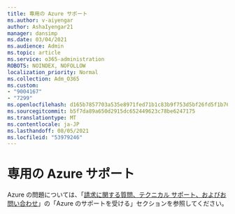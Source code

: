 ```yaml
---
title: 専用の Azure サポート
ms.author: v-aiyengar
author: AshaIyengar21
manager: dansimp
ms.date: 03/04/2021
ms.audience: Admin
ms.topic: article
ms.service: o365-administration
ROBOTS: NOINDEX, NOFOLLOW
localization_priority: Normal
ms.collection: Adm_O365
ms.custom:
- "9004167"
- "7299"
ms.openlocfilehash: d165b7857703a535e8971fed71b1c83b9f753d5bf26fd5f1b76fe583a6c61578
ms.sourcegitcommit: b5f7da89a650d2915dc652449623c78be6247175
ms.translationtype: MT
ms.contentlocale: ja-JP
ms.lasthandoff: 08/05/2021
ms.locfileid: "53979246"
---
```

# <a name="dedicated-azure-support"></a>専用の Azure サポート

Azure の問題については、「[請求に関する質問、テクニカル サポート、およびお問い合わせ](https://go.microsoft.com/fwlink/?linkid=2081348)」の「Azure のサポートを受ける」セクションを参照してください。
